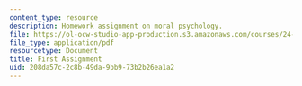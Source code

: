 ```yaml
---
content_type: resource
description: Homework assignment on moral psychology.
file: https://ol-ocw-studio-app-production.s3.amazonaws.com/courses/24-120-moral-psychology-spring-2009/208da57c2c8b49da9bb973b2b26ea1a2_MIT24_120s09_assn01.pdf
file_type: application/pdf
resourcetype: Document
title: First Assignment
uid: 208da57c-2c8b-49da-9bb9-73b2b26ea1a2
---
```

